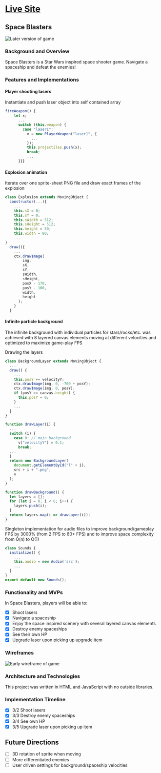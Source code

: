 # [Live Site](https://al6.github.io/space-blasters "Space Blasters")

## Space Blasters

![Later version of game](https://media.giphy.com/media/SVTSbxSx6Ce09CT9Jl/giphy.gif)

### Background and Overview

Space Blasters is a Star Wars inspired space shooter game. Navigate a spaceship and defeat the enemies!

### Features and Implementations

#### Player shooting lasers

Instantiate and push laser object into self contained array

```javascript
fireWeapon() {
    let x;
      ...
      switch (this.weapon) {
        case "laser1":
          x = new PlayerWeapon("laser1", {
            ...
          });
          this.projectiles.push(x);
          break;
          ...
      }}}
```

#### Explosion animation

Iterate over one sprite-sheet PNG file and draw exact frames of the explosion

```javascript
class Explosion extends MovingObject {
  constructor(...){
    ...
    this.sX = 0;
    this.sY = 0;
    this.sWidth = 512;
    this.sHeight = 512;
    this.height = 50;
    this.width = 80;
    ...
}
  draw(){
    ...
    ctx.drawImage(
        img,
        sX,
        sY,
        sWidth,
        sHeight,
        posX - 170,
        posY - 100,
        width,
        height
      );
    }
  }
```

#### Infinite particle background

The infinite background with individual particles for stars/rocks/etc. was achieved with 8 layered canvas elements moving at different velocities and optimized to maximize game-play FPS

Drawing the layers

```javascript
class BackgroundLayer extends MovingObject {
  ...
  draw() {
    ...
    this.posY += velocityY;
    ctx.drawImage(img, 0, -700 + posY);
    ctx.drawImage(img, 0, posY);
    if (posY >= canvas.height) {
      this.posY = 0;
    }
    ...
  }
}

function drawLayer(i) {
  ...
  switch (i) {
    case 0: // main background
      v["velocityY"] = 0.1;
      break;
  ...
  }
  return new BackgroundLayer(
    document.getElementById("l" + i),
    src + i + ".png",
    v
  );
}

function drawBackground() {
  let layers = [];
  for (let i = 0; i < 8; i++) {
    layers.push(i);
  }
  return layers.map(i => drawLayer(i));
}
```

Singleton implementation for audio files to improve background/gameplay FPS by 3000% (from 2 FPS to 60+ FPS) and to improve space complexity from O(n) to O(1)

```javascript
class Sounds {
  initialize() {
    ...
    this.audio = new Audio('src');
    ...
  }
}
export default new Sounds();
```

### Functionality and MVPs

In Space Blasters, players will be able to:

- [x] Shoot lasers
- [x] Navigate a spaceship
- [x] Enjoy the space inspired scenery with several layered canvas elements
- [x] Destroy enemy spaceships
- [x] See their own HP
- [x] Upgrade laser upon picking up upgrade item

### Wireframes

![Early wireframe of game](https://media.giphy.com/media/gLcA8yS00O1c3JViU3/giphy.gif)

### Architecture and Technologies

This project was written in HTML and JavaScript with no outside libraries.

### Implementation Timeline

- [x] 3/2 Shoot lasers
- [x] 3/3 Destroy enemy spaceships
- [x] 3/4 See own HP
- [x] 3/5 Upgrade laser upon picking up item

## Future Directions

- [ ] 3D rotation of sprite when moving
- [ ] More differentiated enemies
- [ ] User driven settings for background/spaceship velocities
